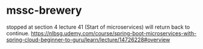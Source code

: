 # mssc-brewery


stopped at section 4 lecture 41 (Start of microservices) will return back to continue.
https://nlbsg.udemy.com/course/spring-boot-microservices-with-spring-cloud-beginner-to-guru/learn/lecture/14726228#overview 
